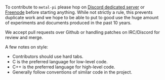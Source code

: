 To contribute to `metal-pi` please hop on [Discord dedicated server](https://discord.gg/KhsCRdtj) or [Freenode](http://webchat.freenode.net/?channels=#raspberrypi-internals) before starting anything. While not strictly a rule, this prevents duplicate work and we hope to be able to put to good use the huge amount of experiments and documents produced in the past 10 years.

We accept pull requests over Github or handling patches on IRC/Discord for review and merge.

A few notes on style:

* Contributors should use hard tabs.
* C is the preferred language for low-level code.
* C++ is the preferred language for high-level code.
* Generally follow conventions of similar code in the project.
